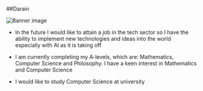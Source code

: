 ##Darain

![Banner image](https://static.vecteezy.com/system/resources/thumbnails/002/292/582/small_2x/elegant-black-and-gold-banner-background-free-vector.jpg)

- In the future I would like to attain a job in the tech sector so I have the ability to implement new technologies and ideas into the world especially with AI as it is taking off

- I am currently completing my A-levels, which are: Mathematics, Computer Science and Philosophy. I have a keen interest in Mathematics and Computer Science

- I would like to study Computer Science at university
